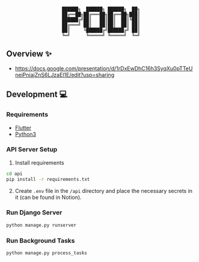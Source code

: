 <div align='center'>

```
██████╗  ██████╗ ██████╗  ██╗
██╔══██╗██╔═══██╗██╔══██╗███║
██████╔╝██║   ██║██║  ██║╚██║
██╔═══╝ ██║   ██║██║  ██║ ██║
██║     ╚██████╔╝██████╔╝ ██║
╚═╝      ╚═════╝ ╚═════╝  ╚═╝
```

</div>

## Overview :sparkles:
- https://docs.google.com/presentation/d/1rDxEwDhC16h3SyqXu0pTTeUneiPniajZnS6LJzaEl1E/edit?usp=sharing

## Development :computer:

### Requirements
- [Flutter](https://docs.flutter.dev/get-started/install)
- [Python3](https://www.python.org/downloads/)

### API Server Setup
1. Install requirements
```sh
cd api
pip install -r requirements.txt
```

2. Create `.env` file in the `/api` directory and place the necessary secrets in it (can be found in Notion).

### Run Django Server
```sh
python manage.py runserver
```
### Run Background Tasks
```sh
python manage.py process_tasks
```
